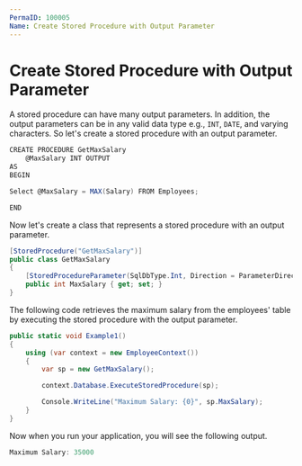 ```yaml
---
PermaID: 100005
Name: Create Stored Procedure with Output Parameter
---
```


# Create Stored Procedure with Output Parameter

A stored procedure can have many output parameters. In addition, the output parameters can be in any valid data type e.g., `INT`, `DATE`, and varying characters. So let's create a stored procedure with an output parameter.

```csharp
CREATE PROCEDURE GetMaxSalary
	@MaxSalary INT OUTPUT
AS
BEGIN

Select @MaxSalary = MAX(Salary) FROM Employees;

END
```

Now let's create a class that represents a stored procedure with an output parameter.

```csharp
[StoredProcedure("GetMaxSalary")]
public class GetMaxSalary
{
    [StoredProcedureParameter(SqlDbType.Int, Direction = ParameterDirection.Output)]
    public int MaxSalary { get; set; }
}
```

The following code retrieves the maximum salary from the employees' table by executing the stored procedure with the output parameter.

```csharp
public static void Example1()
{
    using (var context = new EmployeeContext())
    {
        var sp = new GetMaxSalary();

        context.Database.ExecuteStoredProcedure(sp);

        Console.WriteLine("Maximum Salary: {0}", sp.MaxSalary);
    }
}
```

Now when you run your application, you will see the following output.

```csharp
Maximum Salary: 35000
```
